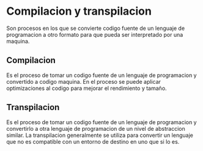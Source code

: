 # Compilacion y transpilacion
Son procesos en los que se convierte codigo fuente de un lenguaje de programacion a otro formato para que pueda ser interpretado por una maquina.
## Compilacion
Es el proceso de tomar un codigo fuente de un lenguaje de programacion y convertido a codigo maquina. En el proceso se puede aplicar optimizaciones al codigo para mejorar el rendimiento y tamaño.
## Transpilacion
Es el proceso de tomar un codigo fuente de un lenguaje de programacion y convertirlo a otra lenguaje de programacion de un nivel de abstraccion similar. La transpilacion generalmente se utiliza para convertir un lenguaje que no es compatible con un entorno de destino en uno que si lo es.
